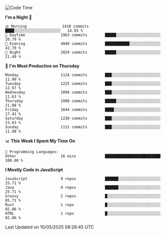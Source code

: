 <!--START_SECTION:waka-->
![Code Time](http://img.shields.io/badge/Code%20Time-1%2C344%20hrs%2018%20mins-blue)

**I'm a Night 🦉** 

```text
🌞 Morning                1410 commits        ████░░░░░░░░░░░░░░░░░░░░░   14.93 % 
🌆 Daytime                1963 commits        █████░░░░░░░░░░░░░░░░░░░░   20.79 % 
🌃 Evening                4040 commits        ███████████░░░░░░░░░░░░░░   42.79 % 
🌙 Night                  2029 commits        █████░░░░░░░░░░░░░░░░░░░░   21.49 % 
```
📅 **I'm Most Productive on Thursday** 

```text
Monday                   1124 commits        ███░░░░░░░░░░░░░░░░░░░░░░   11.90 % 
Tuesday                  1225 commits        ███░░░░░░░░░░░░░░░░░░░░░░   12.97 % 
Wednesday                1098 commits        ███░░░░░░░░░░░░░░░░░░░░░░   11.63 % 
Thursday                 1990 commits        █████░░░░░░░░░░░░░░░░░░░░   21.08 % 
Friday                   1644 commits        ████░░░░░░░░░░░░░░░░░░░░░   17.41 % 
Saturday                 1230 commits        ███░░░░░░░░░░░░░░░░░░░░░░   13.03 % 
Sunday                   1131 commits        ███░░░░░░░░░░░░░░░░░░░░░░   11.98 % 
```


📊 **This Week I Spent My Time On** 

```text
💬 Programming Languages: 
Other                    16 mins             █████████████████████████   100.00 % 
```

**I Mostly Code in JavaScript** 

```text
JavaScript               9 repos             ██████░░░░░░░░░░░░░░░░░░░   25.71 % 
Java                     9 repos             ██████░░░░░░░░░░░░░░░░░░░   25.71 % 
Groovy                   2 repos             █░░░░░░░░░░░░░░░░░░░░░░░░   05.71 % 
Rust                     1 repo              █░░░░░░░░░░░░░░░░░░░░░░░░   02.86 % 
HTML                     1 repo              █░░░░░░░░░░░░░░░░░░░░░░░░   02.86 % 
```




 Last Updated on 10/05/2025 08:26:45 UTC
<!--END_SECTION:waka-->
